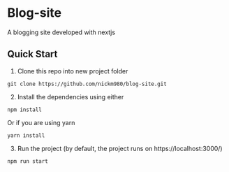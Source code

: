 # Blog-site
A blogging site developed with nextjs

## Quick Start

1. Clone this repo into new project folder
```
git clone https://github.com/nickm980/blog-site.git
```

2. Install the dependencies using either 
 
``` 
npm install 
``` 

Or if you are using yarn

``` 
yarn install 
```

3. Run the project (by default, the project runs on https://localhost:3000/)

```
npm run start
```

